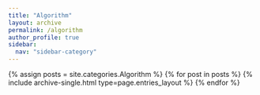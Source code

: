 ```yaml
---
title: "Algorithm"
layout: archive
permalink: /algorithm
author_profile: true
sidebar:
  nav: "sidebar-category"
---
```


{% assign posts = site.categories.Algorithm %}
{% for post in posts %} {% include archive-single.html type=page.entries_layout %} {% endfor %}
